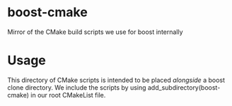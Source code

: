 # boost-cmake
Mirror of the CMake build scripts we use for boost internally

# Usage
This directory of CMake scripts is intended to be placed *alongside* a boost clone directory. We include the scripts by using add_subdirectory(boost-cmake) in our root CMakeList file.
